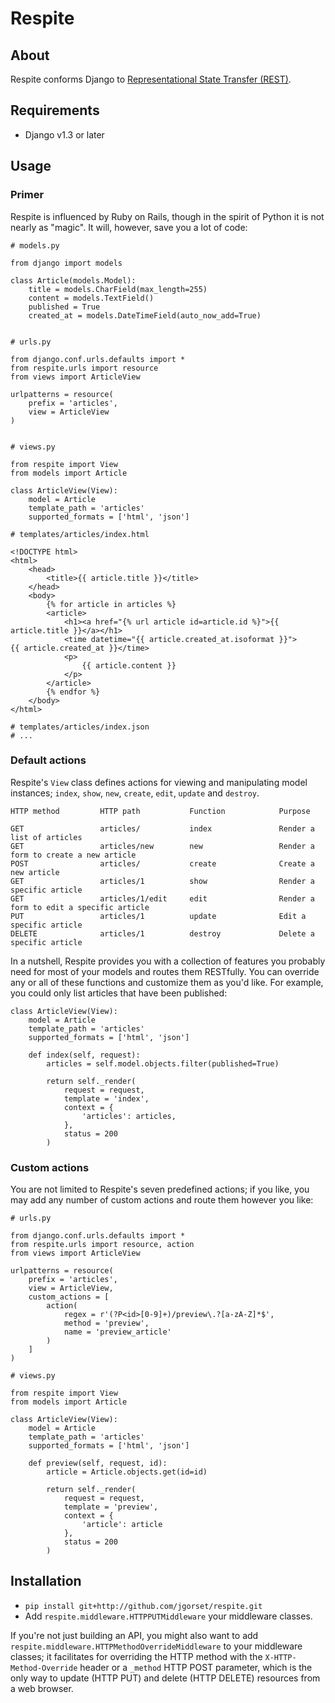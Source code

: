 # Respite

## About

Respite conforms Django to [Representational State Transfer (REST)](http://en.wikipedia.org/wiki/Representational_State_Transfer).

## Requirements

* Django v1.3 or later

## Usage

### Primer

Respite is influenced by Ruby on Rails, though in the spirit of Python it is not nearly as "magic". It will, however, save you a lot of code:

    # models.py
    
    from django import models
    
    class Article(models.Model):
        title = models.CharField(max_length=255)
        content = models.TextField()
        published = True
        created_at = models.DateTimeField(auto_now_add=True)


    # urls.py
    
    from django.conf.urls.defaults import *
    from respite.urls import resource
    from views import ArticleView
    
    urlpatterns = resource(
        prefix = 'articles',
        view = ArticleView
    )


    # views.py
    
    from respite import View
    from models import Article
    
    class ArticleView(View):
        model = Article
        template_path = 'articles'
        supported_formats = ['html', 'json']
    
    # templates/articles/index.html
    
    <!DOCTYPE html>
    <html>
        <head>
            <title>{{ article.title }}</title>
        </head>
        <body>
            {% for article in articles %}
            <article>
                <h1><a href="{% url article id=article.id %}">{{ article.title }}</a></h1>
                <time datetime="{{ article.created_at.isoformat }}">{{ article.created_at }}</time>
                <p>
                    {{ article.content }}
                </p>
            </article>
            {% endfor %}
        </body>
    </html>
    
    # templates/articles/index.json
    # ...

### Default actions

Respite's `View` class defines actions for viewing and manipulating model instances;
`index`, `show`, `new`, `create`, `edit`‚ `update` and `destroy`.

    HTTP method         HTTP path           Function            Purpose
    
    GET                 articles/           index               Render a list of articles
    GET                 articles/new        new                 Render a form to create a new article
    POST                articles/           create              Create a new article
    GET                 articles/1          show                Render a specific article
    GET                 articles/1/edit     edit                Render a form to edit a specific article
    PUT                 articles/1          update              Edit a specific article
    DELETE              articles/1          destroy             Delete a specific article
    
In a nutshell, Respite provides you with a collection of features you probably need for most of your models and routes them
RESTfully. You can override any or all of these functions and customize them as you'd like. For example, you could only list
articles that have been published:

    class ArticleView(View):
        model = Article
        template_path = 'articles'
        supported_formats = ['html', 'json']
        
        def index(self, request):
            articles = self.model.objects.filter(published=True)
            
            return self._render(
                request = request,
                template = 'index',
                context = {
                    'articles': articles,
                },
                status = 200
            )
            
### Custom actions
            
You are not limited to Respite's seven predefined actions; if you like, you may add any number of custom actions and
route them however you like:

    # urls.py
    
    from django.conf.urls.defaults import *
    from respite.urls import resource, action
    from views import ArticleView
    
    urlpatterns = resource(
        prefix = 'articles',
        view = ArticleView,
        custom_actions = [
            action(
                regex = r'(?P<id>[0-9]+)/preview\.?[a-zA-Z]*$',
                method = 'preview',
                name = 'preview_article'
            )
        ]
    )

    # views.py

    from respite import View
    from models import Article

    class ArticleView(View):
        model = Article
        template_path = 'articles'
        supported_formats = ['html', 'json']
        
        def preview(self, request, id):
            article = Article.objects.get(id=id)
            
            return self._render(
                request = request,
                template = 'preview',
                context = {
                    'article': article
                },
                status = 200
            )


## Installation

* `pip install git+http://github.com/jgorset/respite.git`
* Add `respite.middleware.HTTPPUTMiddleware` your middleware classes.

If you're not just building an API, you might also want to add `respite.middleware.HTTPMethodOverrideMiddleware`
to your middleware classes; it facilitates for overriding the HTTP method with the `X-HTTP-Method-Override` header or a
`_method` HTTP POST parameter, which is the only way to update (HTTP PUT) and delete (HTTP DELETE) resources from
a web browser.

